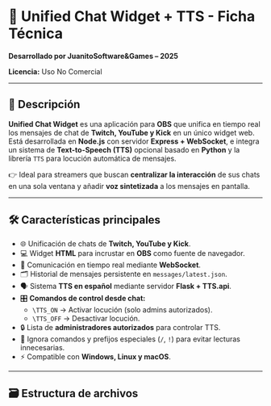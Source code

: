# 💬 Unified Chat Widget + TTS - Ficha Técnica  

**Desarrollado por JuanitoSoftware&Games – 2025**  

**Licencia:** Uso No Comercial  

---

## 🧾 Descripción  

**Unified Chat Widget** es una aplicación para **OBS** que unifica en tiempo real los mensajes de chat de **Twitch, YouTube y Kick** en un único widget web.  
Está desarrollada en **Node.js** con servidor **Express + WebSocket**, e integra un sistema de **Text-to-Speech (TTS)** opcional basado en **Python** y la librería `TTS` para locución automática de mensajes.  

👉 Ideal para streamers que buscan **centralizar la interacción** de sus chats en una sola ventana y añadir **voz sintetizada** a los mensajes en pantalla.  

---

## 🛠️ Características principales  

- 🌐 Unificación de chats de **Twitch, YouTube y Kick**.  
- 💻 Widget **HTML** para incrustar en **OBS** como fuente de navegador.  
- 🔄 Comunicación en tiempo real mediante **WebSocket**.  
- 🗂️ Historial de mensajes persistente en `messages/latest.json`.  
- 🗣️ Sistema **TTS en español** mediante servidor **Flask + TTS.api**.  
- 🎛️ **Comandos de control desde chat:**  
  - `\TTS_ON` → Activar locución (solo admins autorizados).  
  - `\TTS_OFF` → Desactivar locución.  
- 🔒 Lista de **administradores autorizados** para controlar TTS.  
- 🚫 Ignora comandos y prefijos especiales (`/`, `!`) para evitar lecturas innecesarias.  
- ⚡ Compatible con **Windows, Linux y macOS**.  

---

## 🗃️ Estructura de archivos  

